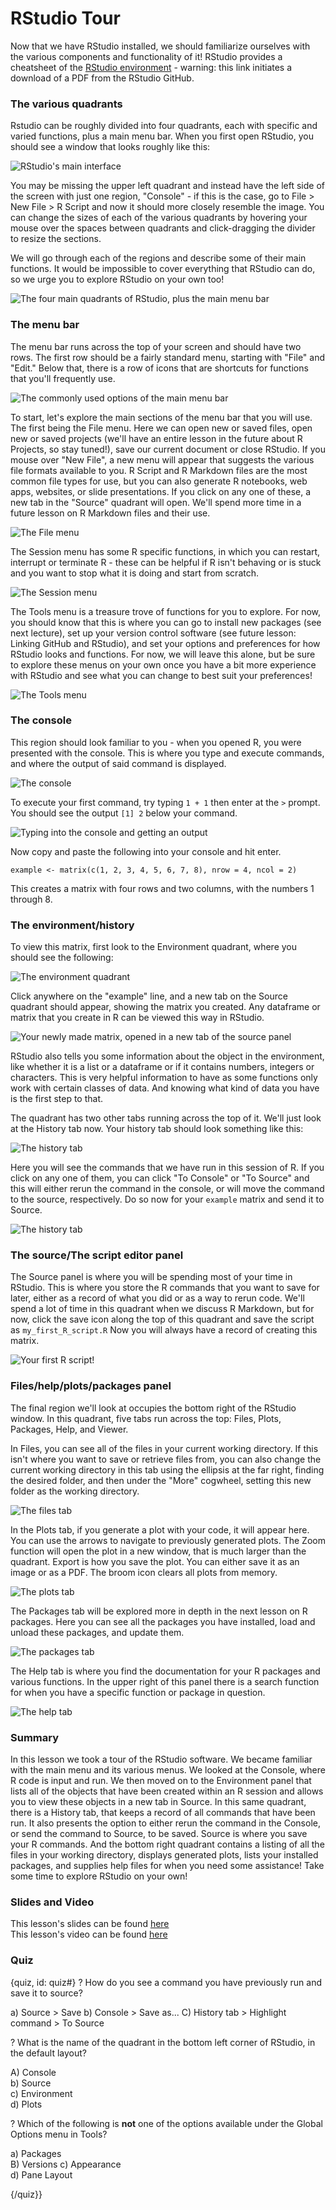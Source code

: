 # RStudio Tour 

Now that we have RStudio installed, we should familiarize ourselves with the various components and functionality of it! RStudio provides a cheatsheet of the [RStudio environment](https://github.com/rstudio/cheatsheets/raw/master/rstudio-ide.pdf) - warning: this link initiates a download of a PDF from the RStudio GitHub. 

### The various quadrants

Rstudio can be roughly divided into four quadrants, each with specific and varied functions, plus a main menu bar. When you first open RStudio, you should see a window that looks roughly like this: 

![RStudio's main interface](images/07_DST_RStudio_tour/07_DST_RStudio_tour-02.png)

You may be missing the upper left quadrant and instead have the left side of the screen with just one region, "Console" - if this is the case, go to File > New File > R Script and now it should more closely resemble the image. You can change the sizes of each of the various quadrants by hovering your mouse over the spaces between quadrants and click-dragging the divider to resize the sections. 

We will go through each of the regions and describe some of their main functions. It would be impossible to cover everything that RStudio can do, so we urge you to explore RStudio on your own too! 

![The four main quadrants of RStudio, plus the main menu bar](images/07_DST_RStudio_tour/07_DST_RStudio_tour-03.png)

### The menu bar

The menu bar runs across the top of your screen and should have two rows. The first row should be a fairly standard menu, starting with "File" and "Edit." Below that, there is a row of icons that are shortcuts for functions that you'll frequently use. 

![The commonly used options of the main menu bar](images/07_DST_RStudio_tour/07_DST_RStudio_tour-04.png)

To start, let's explore the main sections of the menu bar that you will use. The first being the File menu. Here we can open new or saved files, open new or saved projects (we'll have an entire lesson in the future about R Projects, so stay tuned!), save our current document or close RStudio. If you mouse over "New File", a new menu will appear that suggests the various file formats available to you. R Script and R Markdown files are the most common file types for use, but you can also generate R notebooks, web apps, websites, or slide presentations. If you click on any one of these, a new tab in the "Source" quadrant will open. We'll spend more time in a future lesson on R Markdown files and their use. 

![The File menu](images/07_DST_RStudio_tour/07_DST_RStudio_tour-05.png)

The Session menu has some R specific functions, in which you can restart, interrupt or terminate R - these can be helpful if R isn't behaving or is stuck and you want to stop what it is doing and start from scratch. 

![The Session menu](images/07_DST_RStudio_tour/07_DST_RStudio_tour-06.png)

The Tools menu is a treasure trove of functions for you to explore. For now, you should know that this is where you can go to install new packages (see next lecture), set up your version control software (see future lesson: Linking GitHub and RStudio), and set your options and preferences for how RStudio looks and functions. For now, we will leave this alone, but be sure to explore these menus on your own once you have a bit more experience with RStudio and see what you can change to best suit your preferences! 

![The Tools menu](images/07_DST_RStudio_tour/07_DST_RStudio_tour-07.png)

### The console

This region should look familiar to you - when you opened R, you were presented with the console. This is where you type and execute commands, and where the output of said command is displayed. 

![The console](images/07_DST_RStudio_tour/07_DST_RStudio_tour-08.png)

To execute your first command, try typing `1 + 1` then enter at the `>` prompt. You should see the output `[1] 2` below your command. 

![Typing into the console and getting an output](images/07_DST_RStudio_tour/07_DST_RStudio_tour-09.png)

Now copy and paste the following into your console and hit enter. 

`example <- matrix(c(1, 2, 3, 4, 5, 6, 7, 8), nrow = 4, ncol = 2)`

This creates a matrix with four rows and two columns, with the numbers 1 through 8. 

### The environment/history

To view this matrix, first look to the Environment quadrant, where you should see the following: 

![The environment quadrant](images/07_DST_RStudio_tour/07_DST_RStudio_tour-10.png)

Click anywhere on the "example" line, and a new tab on the Source quadrant should appear, showing the matrix you created. Any dataframe or matrix that you create in R can be viewed this way in RStudio.

![Your newly made matrix, opened in a new tab of the source panel](images/07_DST_RStudio_tour/07_DST_RStudio_tour-11.png)

RStudio also tells you some information about the object in the environment, like whether it is a list or a dataframe or if it contains numbers, integers or characters. This is very helpful information to have as some functions only work with certain classes of data. And knowing what kind of data you have is the first step to that. 

The quadrant has two other tabs running across the top of it. We'll just look at the History tab now. Your history tab should look something like this: 

![The history tab](images/07_DST_RStudio_tour/07_DST_RStudio_tour-12.png)

Here you will see the commands that we have run in this session of R. If you click on any one of them, you can click "To Console" or "To Source" and this will either rerun the command in the console, or will move the command to the source, respectively. Do so now for your `example` matrix and send it to Source. 

![The history tab](images/07_DST_RStudio_tour/07_DST_RStudio_tour-13.png)

### The source/The script editor panel 

The Source panel is where you will be spending most of your time in RStudio. This is where you store the R commands that you want to save for later, either as a record of what you did or as a way to rerun code. We'll spend a lot of time in this quadrant when we discuss R Markdown, but for now, click the save icon along the top of this quadrant and save the script as `my_first_R_script.R` Now you will always have a record of creating this matrix.

![Your first R script!](images/07_DST_RStudio_tour/07_DST_RStudio_tour-14.png)

### Files/help/plots/packages panel

The final region we'll look at occupies the bottom right of the RStudio window. In this quadrant, five tabs run across the top: Files, Plots, Packages, Help, and Viewer. 

In Files, you can see all of the files in your current working directory. If this isn't where you want to save or retrieve files from, you can also change the current working directory in this tab using the ellipsis at the far right, finding the desired folder, and then under the "More" cogwheel, setting this new folder as the working directory. 

![The files tab](images/07_DST_RStudio_tour/07_DST_RStudio_tour-16.png)

In the Plots tab, if you generate a plot with your code, it will appear here. You can use the arrows to navigate to previously generated plots. The Zoom function will open the plot in a new window, that is much larger than the quadrant. Export is how you save the plot. You can either save it as an image or as a PDF. The broom icon clears all plots from memory. 

![The plots tab](images/07_DST_RStudio_tour/07_DST_RStudio_tour-17.png)

The Packages tab will be explored more in depth in the next lesson on R packages. Here you can see all the packages you have installed, load and unload these packages, and update them. 

![The packages tab](images/07_DST_RStudio_tour/07_DST_RStudio_tour-18.png)

The Help tab is where you find the documentation for your R packages and various functions. In the upper right of this panel there is a search function for when you have a specific function or package in question. 

![The help tab](images/07_DST_RStudio_tour/07_DST_RStudio_tour-19.png)

### Summary

In this lesson we took a tour of the RStudio software. We became familiar with the main menu and its various menus. We looked at the Console, where R code is input and run. We then moved on to the Environment panel that lists all of the objects that have been created within an R session and allows you to view these objects in a new tab in Source. In this same quadrant, there is a History tab, that keeps a record of all commands that have been run. It also presents the option to either rerun the command in the Console, or send the command to Source, to be saved. Source is where you save your R commands. And the bottom right quadrant contains a listing of all the files in your working directory, displays generated plots, lists your installed packages, and supplies help files for when you need some assistance! Take some time to explore RStudio on your own!

### Slides and Video

This lesson's slides can be found [here](https://docs.google.com/presentation/d/1dAR3hWQZF91R-auBr0bUSgv1rYKkFjUZKQjVqMUCpYU/edit?usp=sharing)  
This lesson's video can be found [here]()

### Quiz

{quiz, id: quiz#}
? How do you see a command you have previously run and save it to source?  

a) Source > Save 
b) Console > Save as...
C) History tab > Highlight command > To Source  

? What is the name of the quadrant in the bottom left corner of RStudio, in the default layout? 

A) Console  
b) Source  
c) Environment  
d) Plots  

? Which of the following is **not** one of the options available under the Global Options menu in Tools? 

a) Packages  
B) Versions
c) Appearance   
d) Pane Layout  

{/quiz}}
